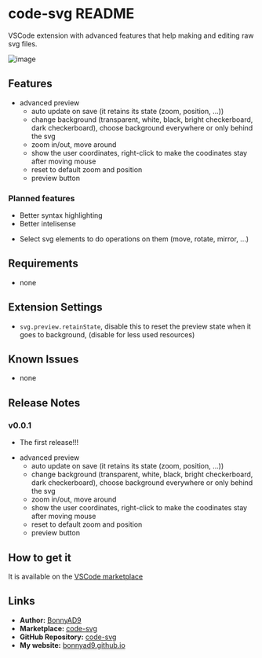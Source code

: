# code-svg README
VSCode extension with advanced features that help making and editing raw svg files.

![image](https://github.com/BonnyAD9/code-svg/assets/46282097/0a11c893-c5ed-4a10-8055-ad6a3204b4e3)

## Features
- advanced preview
    - auto update on save (it retains its state (zoom, position, ...))
    - change background (transparent, white, black, bright checkerboard, dark checkerboard), choose background everywhere or only behind the svg
    - zoom in/out, move around
    - show the user coordinates, right-click to make the coodinates stay after moving mouse
    - reset to default zoom and position
    - preview button

### Planned features
+ Better syntax highlighting
+ Better intelisense
- Select svg elements to do operations on them (move, rotate, mirror, ...)

## Requirements
- none

## Extension Settings
- `svg.preview.retainState`, disable this to reset the preview state when it goes to background, (disable for less used resources)

## Known Issues
- none

## Release Notes

### v0.0.1
- The first release!!!
+ advanced preview
    - auto update on save (it retains its state (zoom, position, ...))
    - change background (transparent, white, black, bright checkerboard, dark checkerboard), choose background everywhere or only behind the svg
    - zoom in/out, move around
    - show the user coordinates, right-click to make the coodinates stay after moving mouse
    - reset to default zoom and position
    - preview button

## How to get it
It is available on the [VSCode marketplace](https://marketplace.visualstudio.com/items?itemName=BonnyAD9.code-svg)

## Links
- **Author:** [BonnyAD9](https://github.com/BonnyAD9)
- **Marketplace:** [code-svg](https://marketplace.visualstudio.com/items?itemName=BonnyAD9.code-svg)
- **GitHub Repository:** [code-svg](https://github.com/BonnyAD9/code-svg)
- **My website:** [bonnyad9.github.io](https://bonnyad9.github.io/)
